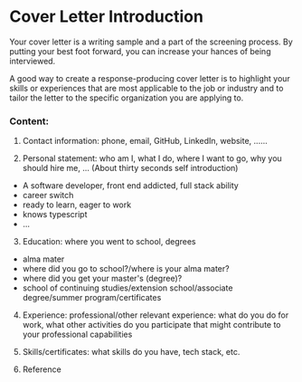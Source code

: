 # Cover Letter Introduction

Your cover letter is a writing sample and a part of the screening process. By putting your best foot forward, you can increase your hances of being interviewed.

A good way to create a response-producing cover letter is to highlight your skills or experiences that are most applicable to the job or industry and to tailor the letter to the specific organization you are applying to.

### Content:

1. Contact information: phone, email, GitHub, LinkedIn, website, ......

2. Personal statement: who am I, what I do, where I want to go, why you should hire me, ... (About thirty seconds self introduction)

- A software developer, front end addicted, full stack ability
- career switch
- ready to learn, eager to work
- knows typescript
- ...

3. Education: where you went to school, degrees

- alma mater
- where did you go to school?/where is your alma mater?
- where did you get your master's (degree)?
- school of continuing studies/extension school/associate degree/summer program/certificates

4. Experience: professional/other relevant experience: what do you do for work, what other activities do you participate that might contribute to your professional capabilities

5. Skills/certificates: what skills do you have, tech stack, etc.

6. Reference
